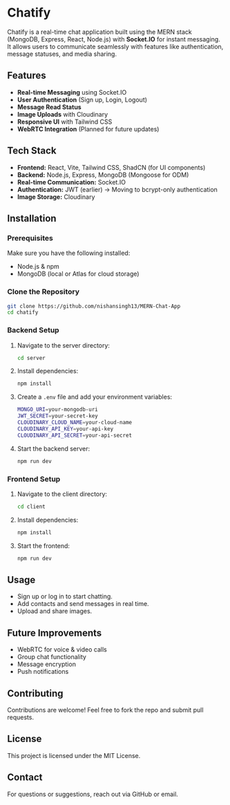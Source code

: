 # Chatify

Chatify is a real-time chat application built using the MERN stack (MongoDB, Express, React, Node.js) with **Socket.IO** for instant messaging. It allows users to communicate seamlessly with features like authentication, message statuses, and media sharing.

## Features

- **Real-time Messaging** using Socket.IO
- **User Authentication** (Sign up, Login, Logout)
- **Message Read Status**
- **Image Uploads** with Cloudinary
- **Responsive UI** with Tailwind CSS
- **WebRTC Integration** (Planned for future updates)

## Tech Stack

- **Frontend:** React, Vite, Tailwind CSS, ShadCN (for UI components)
- **Backend:** Node.js, Express, MongoDB (Mongoose for ODM)
- **Real-time Communication:** Socket.IO
- **Authentication:** JWT (earlier) -> Moving to bcrypt-only authentication
- **Image Storage:** Cloudinary

## Installation

### Prerequisites
Make sure you have the following installed:
- Node.js & npm
- MongoDB (local or Atlas for cloud storage)

### Clone the Repository
```sh
git clone https://github.com/nishansingh13/MERN-Chat-App
cd chatify
```

### Backend Setup
1. Navigate to the server directory:
   ```sh
   cd server
   ```
2. Install dependencies:
   ```sh
   npm install
   ```
3. Create a `.env` file and add your environment variables:
   ```sh
   MONGO_URI=your-mongodb-uri
   JWT_SECRET=your-secret-key
   CLOUDINARY_CLOUD_NAME=your-cloud-name
   CLOUDINARY_API_KEY=your-api-key
   CLOUDINARY_API_SECRET=your-api-secret
   ```
4. Start the backend server:
   ```sh
   npm run dev
   ```

### Frontend Setup
1. Navigate to the client directory:
   ```sh
   cd client
   ```
2. Install dependencies:
   ```sh
   npm install
   ```
3. Start the frontend:
   ```sh
   npm run dev
   ```

## Usage
- Sign up or log in to start chatting.
- Add contacts and send messages in real time.
- Upload and share images.

## Future Improvements
- WebRTC for voice & video calls
- Group chat functionality
- Message encryption
- Push notifications

## Contributing
Contributions are welcome! Feel free to fork the repo and submit pull requests.

## License
This project is licensed under the MIT License.

## Contact
For questions or suggestions, reach out via GitHub or email.

